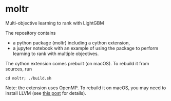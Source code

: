 # moltr
Multi-objective learning to rank with LightGBM

The repository contains

* a python package (moltr) including a cython extension,
* a jupyter notebook with an example of using the package to perform learning to rank with multiple objectives.

The cython extension comes prebuilt (on macOS). To rebuild it from sources, run

```
cd moltr; ./build.sh
```

Note: the extension uses OpenMP. To rebuild it on macOS, you may need to install LLVM (see [this post](https://stackoverflow.com/questions/41292059/compiling-cython-with-openmp-support-on-osx) for details).